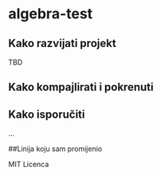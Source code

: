 # algebra-test

## Kako razvijati projekt
TBD

## Kako kompajlirati i pokrenuti

## Kako isporučiti

...

##Linija koju sam promijenio

MIT Licenca
